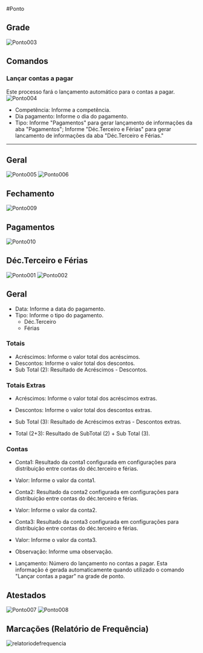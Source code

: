 #Ponto

## Grade
![Ponto003](https://raw.githubusercontent.com/netforcews/docs-erp/master/RH/imagens/Ponto003.png)

## Comandos

### Lançar contas a pagar
Este processo fará o lançamento automático para o contas a pagar.
![Ponto004](https://raw.githubusercontent.com/netforcews/docs-erp/master/RH/imagens/Ponto004.png)
- Competência: Informe a competência.
- Dia pagamento: Informe o dia do pagamento.
- Tipo: Informe "Pagamentos" para gerar lançamento de informações da aba "Pagamentos"; Informe "Déc.Terceiro e Férias" para gerar lancamento de informações da aba "Déc.Terceiro e Férias."

----

## Geral
![Ponto005](https://raw.githubusercontent.com/netforcews/docs-erp/master/RH/imagens/Ponto005.png)
![Ponto006](https://raw.githubusercontent.com/netforcews/docs-erp/master/RH/imagens/Ponto006.png)

## Fechamento
![Ponto009](https://raw.githubusercontent.com/netforcews/docs-erp/master/RH/imagens/Ponto009.png)

## Pagamentos
![Ponto010](https://raw.githubusercontent.com/netforcews/docs-erp/master/RH/imagens/Ponto010.png)

## Déc.Terceiro e Férias
![Ponto001](https://raw.githubusercontent.com/netforcews/docs-erp/master/RH/imagens/Ponto001.png)
![Ponto002](https://raw.githubusercontent.com/netforcews/docs-erp/master/RH/imagens/Ponto002.png)

## Geral
- Data: Informe a data do pagamento.
- Tipo: Informe o tipo do pagamento.
  * Déc.Terceiro
  * Férias

### Totais
- Acréscimos: Informe o valor total dos acréscimos.
- Descontos: Informe o valor total dos descontos.
- Sub Total (2): Resultado de Acréscimos - Descontos.

### Totais Extras
- Acréscimos: Informe o valor total dos acréscimos extras.
- Descontos: Informe o valor total dos descontos extras.
- Sub Total (3): Resultado de Acréscimos extras - Descontos extras.


- Total (2+3): Resultado de SubTotal (2) + Sub Total (3).

### Contas
- Conta1: Resultado da conta1 configurada em configurações para distribuição entre contas do déc.terceiro e férias.
- Valor: Informe o valor da conta1.
- Conta2: Resultado da conta2 configurada em configurações para distribuição entre contas do déc.terceiro e férias.
- Valor: Informe o valor da conta2.
- Conta3: Resultado da conta3 configurada em configurações para distribuição entre contas do déc.terceiro e férias.
- Valor: Informe o valor da conta3.

- Observação: Informe uma observação.
- Lançamento: Número do lançamento no contas a pagar. Esta informação é gerada automaticamente quando utilizado o comando "Lançar contas a pagar" na grade de ponto.

## Atestados
![Ponto007](https://raw.githubusercontent.com/netforcews/docs-erp/master/RH/imagens/Ponto007.png)
![Ponto008](https://raw.githubusercontent.com/netforcews/docs-erp/master/RH/imagens/Ponto008.png)

## Marcações (Relatório de Frequência)
![relatoriodefrequencia](https://raw.githubusercontent.com/netforcews/docs-erp/master/RH/imagens/relatoriodefrequencia.png)
